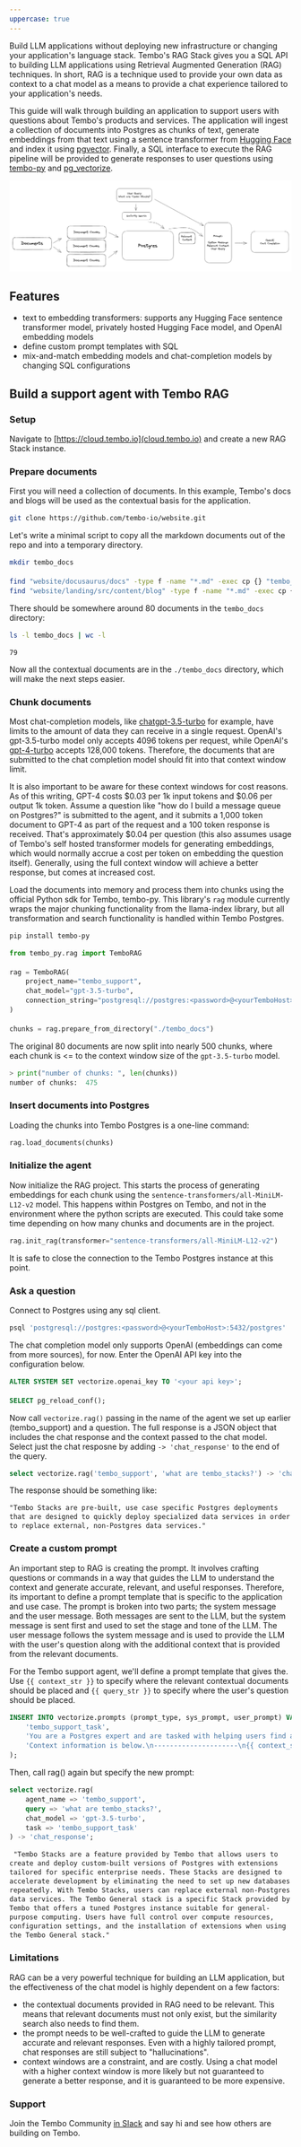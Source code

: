 ```yaml
---
uppercase: true
---
```


Build LLM applications without deploying new infrastructure or changing your application's language stack. Tembo's RAG Stack gives you a SQL API to building LLM applications using Retrieval Augmented Generation (RAG) techniques. In short, RAG is a technique used to provide your own data as context to a chat model as a means to provide a chat experience tailored to your application's needs.

This guide will walk through building an application to support users with questions about Tembo's products and services.
The application will ingest a collection of documents into Postgres as chunks of text, generate embeddings from that text using a sentence transformer from [Hugging Face](https://huggingface.co/sentence-transformers) and index it using [pgvector](https://github.com/pgvector/pgvector).
Finally, a SQL interface to execute the RAG pipeline will be provided to generate responses to user questions using [tembo-py](https://github.com/tembo-io/tembo/tree/main/tembo-py) and [pg_vectorize](https://github.com/tembo-io/pg_vectorize).

![alt text](rag.png)

## Features

-   text to embedding transformers: supports any Hugging Face sentence transformer model, privately hosted Hugging Face model, and OpenAI embedding models
-   define custom prompt templates with SQL
-   mix-and-match embedding models and chat-completion models by changing SQL configurations

## Build a support agent with Tembo RAG

### Setup

Navigate to [https://cloud.tembo.io](cloud.tembo.io) and create a new RAG Stack instance.

### Prepare documents

First you will need a collection of documents. In this example, Tembo's docs and blogs will be used as the contextual basis for the application.

```bash
git clone https://github.com/tembo-io/website.git
```

Let's write a minimal script to copy all the markdown documents out of the repo and into a temporary directory.

```bash
mkdir tembo_docs

find "website/docusaurus/docs" -type f -name "*.md" -exec cp {} "tembo_docs" \;
find "website/landing/src/content/blog" -type f -name "*.md" -exec cp {} "tembo_docs" \;
```

There should be somewhere around 80 documents in the `tembo_docs` directory:

```bash
ls -l tembo_docs | wc -l
```

```console
79
```

Now all the contextual documents are in the `./tembo_docs` directory, which will make the next steps easier.

### Chunk documents

Most chat-completion models, like [chatgpt-3.5-turbo](https://platform.openai.com/docs/models/gpt-3-5-turbo) for example, have limits to the amount of data they can receive in a single request.
OpenAI's gpt-3.5-turbo model only accepts 4096 tokens per request, while OpenAI's [gpt-4-turbo](https://platform.openai.com/docs/models/gpt-4-and-gpt-4-turbo) accepts 128,000 tokens.
Therefore, the documents that are submitted to the chat completion model should fit into that context window limit.

It is also important to be aware for these context windows for cost reasons. As of this writing, GPT-4 costs $0.03 per 1k input tokens and $0.06 per output 1k token.
Assume a question like "how do I build a message queue on Postgres?" is submitted to the agent, and it submits a 1,000 token document to GPT-4 as part of the request and a 100 token response is received.
That's approximately $0.04 per question (this also assumes usage of Tembo's self hosted transformer models for generating embeddings, which would normally accrue a cost per token on embedding the question itself).
Generally, using the full context window will achieve a better response, but comes at increased cost.

Load the documents into memory and process them into chunks using the official Python sdk for Tembo, tembo-py. This library's `rag` module currently wraps the major chunking functionality from the llama-index library, but all transformation and
search functionality is handled within Tembo Postgres.

```bash
pip install tembo-py
```

```python
from tembo_py.rag import TemboRAG

rag = TemboRAG(
    project_name="tembo_support",
    chat_model="gpt-3.5-turbo",
    connection_string="postgresql://postgres:<password>@<yourTemboHost>:5432/postgres"
)

chunks = rag.prepare_from_directory("./tembo_docs")
```

The original 80 documents are now split into nearly 500 chunks, where each chunk is <= to the context window size of the `gpt-3.5-turbo` model.

```python
> print("number of chunks: ", len(chunks))
number of chunks:  475
```

### Insert documents into Postgres

Loading the chunks into Tembo Postgres is a one-line command:

```python
rag.load_documents(chunks)
```

### Initialize the agent

Now initialize the RAG project. This starts the process of generating embeddings for each chunk using the `sentence-transformers/all-MiniLM-L12-v2` model. This happens within Postgres on Tembo, and not in the environment where the python scripts are executed. This could take some time depending on how many chunks and documents are in the project.

```python
rag.init_rag(transformer="sentence-transformers/all-MiniLM-L12-v2")
```

It is safe to close the connection to the Tembo Postgres instance at this point.

### Ask a question

Connect to Postgres using any sql client.

```bash
psql 'postgresql://postgres:<password>@<yourTemboHost>:5432/postgres'
```

The chat completion model only supports OpenAI (embeddings can come from more sources), for now. Enter the OpenAI API key into the configuration below.

```sql
ALTER SYSTEM SET vectorize.openai_key TO '<your api key>';

SELECT pg_reload_conf();
```

Now call `vectorize.rag()` passing in the name of the agent we set up earlier (tembo_support) and a question.
The full response is a JSON object that includes the chat response and the context passed to the chat model.
Select just the chat resposne by adding `-> 'chat_response'` to the end of the query.

```sql
select vectorize.rag('tembo_support', 'what are tembo_stacks?') -> 'chat_response';
```

The response should be something like:

```console
"Tembo Stacks are pre-built, use case specific Postgres deployments that are designed to quickly deploy specialized data services in order to replace external, non-Postgres data services."
```

### Create a custom prompt

An important step to RAG is creating the prompt. It involves crafting questions or commands in a way that guides the LLM to understand the context and generate accurate, relevant, and useful responses.
Therefore, its important to define a prompt template that is specific to the application and use case. The prompt is broken into two parts; the system message and the user message.
Both messages are sent to the LLM, but the system message is sent first and used to set the stage and tone of the LLM. The user message follows the system message and is used to provide
the LLM with the user's question along with the additional context that is provided from the relevant documents.

For the Tembo support agent, we'll define a prompt template that gives the. Use `{{ context_str }}` to specify where the relevant contextual documents should be placed and `{{ query_str }}` to specify where the user's question should be placed.

```sql
INSERT INTO vectorize.prompts (prompt_type, sys_prompt, user_prompt) VALUES (
    'tembo_support_task',
    'You are a Postgres expert and are tasked with helping users find answers in Tembo documentation. You should prioritize answering questions using the provided context, but can draw from your expert Postgres experience where documentation is lacking. Avoid statements like "based on the documentation..."',
    'Context information is below.\n---------------------\n{{ context_str }}\n---------------------\nGiven the Tembo documentation information and your expert Postgres knowledge, answer the question.\n Question: {{ query_str }}\nAnswer:'
);
```

Then, call rag() again but specify the new prompt:

```sql
select vectorize.rag(
    agent_name => 'tembo_support',
    query => 'what are tembo_stacks?',
    chat_model => 'gpt-3.5-turbo',
    task => 'tembo_support_task'
) -> 'chat_response';
```

```console
 "Tembo Stacks are a feature provided by Tembo that allows users to create and deploy custom-built versions of Postgres with extensions tailored for specific enterprise needs. These Stacks are designed to accelerate development by eliminating the need to set up new databases repeatedly. With Tembo Stacks, users can replace external non-Postgres data services. The Tembo General stack is a specific Stack provided by Tembo that offers a tuned Postgres instance suitable for general-purpose computing. Users have full control over compute resources, configuration settings, and the installation of extensions when using the Tembo General stack."
```

### Limitations

RAG can be a very powerful technique for building an LLM application, but the effectiveness of the chat model is highly dependent on a few factors:

-   the contextual documents provided in RAG need to be relevant. This means that relevant documents must not only exist, but the similarity search also needs to find them.
-   the prompt needs to be well-crafted to guide the LLM to generate accurate and relevant responses. Even with a highly tailored prompt, chat responses are still subject to "hallucinations".
-   context windows are a constraint, and are costly. Using a chat model with a higher context window is more likely but not guaranteed to generate a better response, and it is guaranteed to be more expensive.

### Support

Join the Tembo Community [in Slack](https://join.slack.com/t/tembocommunity/shared_invite/zt-293gc1k0k-3K8z~eKW1SEIfrqEI~5_yw) and say hi and see how others are building on Tembo.
